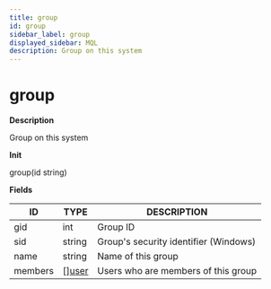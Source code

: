 ```yaml
---
title: group
id: group
sidebar_label: group
displayed_sidebar: MQL
description: Group on this system
---
```


# group

**Description**

Group on this system

**Init**

group(id string)

**Fields**

| ID      | TYPE                      | DESCRIPTION                           |
| ------- | ------------------------- | ------------------------------------- |
| gid     | int                       | Group ID                              |
| sid     | string                    | Group's security identifier (Windows) |
| name    | string                    | Name of this group                    |
| members | &#91;&#93;[user](user.md) | Users who are members of this group   |
